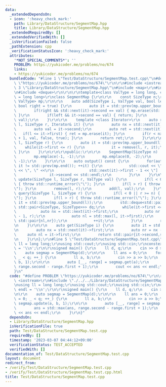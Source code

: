 ```yaml
---
data:
  _extendedDependsOn:
  - icon: ':heavy_check_mark:'
    path: Library/DataStructure/SegmentMap.hpp
    title: Library/DataStructure/SegmentMap.hpp
  _extendedRequiredBy: []
  _extendedVerifiedWith: []
  _isVerificationFailed: false
  _pathExtension: cpp
  _verificationStatusIcon: ':heavy_check_mark:'
  attributes:
    '*NOT_SPECIAL_COMMENTS*': ''
    PROBLEM: https://yukicoder.me/problems/no/674
    links:
    - https://yukicoder.me/problems/no/674
  bundledCode: "#line 1 \"Test/DataStructure/SegmentMap.test.cpp\"\n#define PROBLEM\
    \ \"https://yukicoder.me/problems/no/674\"\r\n\r\n#include <iostream>\r\n#line\
    \ 3 \"Library/DataStructure/SegmentMap.hpp\"\n#include <map>\r\n#include <stdexcept>\r\
    \n#include <deque>\r\n\r\n\r\ntemplate<class ValType = long long, class SizeType\
    \ = long long>\r\nclass SegmentMap {\r\n\r\n    const SizeType n;\r\n    std::map<SizeType,\
    \ ValType> mp;\r\n\r\n    auto add(SizeType i, ValType val, bool left = true,\
    \ bool right = true) {\r\n        auto it = std::prev(mp.upper_bound(i));\r\n\
    \        if(right && std::next(it)->second == val) { mp.erase(std::next(it));\
    \ }\r\n        if(left && it->second == val) { return; }\r\n        mp.emplace(i,\
    \ val);\r\n    }\r\n\r\n    template <class Iterator>\r\n    auto remove(SizeType\
    \ l, SizeType r, Iterator& it) {\r\n        auto nx = std::next(it)->first;\r\n\
    \        auto val = it->second;\r\n        auto ret = std::next(it);\r\n     \
    \   if(l <= it->first) { ret = mp.erase(it); }\r\n        if(r < nx - 1) { add(r\
    \ + 1, val, false, true); }\r\n        return ret;\r\n    }\r\n\r\n    auto remove(SizeType\
    \ l, SizeType r) {\r\n        auto it = std::prev(mp.upper_bound(l));\r\n    \
    \    while(it->first <= r) {\r\n            it = remove(l, r, it);\r\n       \
    \ }\r\n    }\r\n\r\n\r\npublic:\r\n\r\n    SegmentMap(SizeType n) :n(n) {\r\n\
    \        mp.emplace(-1, -1);\r\n        mp.emplace(0, -2);\r\n        mp.emplace(n,\
    \ -1);\r\n    }\r\n\r\n    auto output() const {\r\n        for(auto it = std::next(mp.begin());\
    \ it != std::prev(mp.end()); ++it) {\r\n            std::cout << \"[\" << it->first\
    \ << \", \" <<\r\n                std::next(it)->first - 1 << \"] :\" <<\r\n \
    \               it->second << std::endl;\r\n        }\r\n    }\r\n\r\n    auto\
    \ update(SizeType l, SizeType r, ValType val) {\r\n        if(l < 0 || r >= n)\
    \ { throw std::runtime_error(\"\"); }\r\n        if(l > r) { throw std::runtime_error(\"\
    \"); }\r\n        remove(l, r);\r\n        add(l, val);\r\n    }\r\n\r\n    auto\
    \ query(SizeType l, SizeType r) {\r\n        if(l < 0 || r >= n) { throw std::runtime_error(\"\
    \"); }\r\n        if(l > r) { throw std::runtime_error(\"\"); }\r\n        auto\
    \ it = std::prev(mp.upper_bound(l));\r\n        std::deque<std::pair<ValType,\
    \ std::pair<SizeType, SizeType>>> dq;\r\n        while(it->first <= r) {\r\n \
    \           auto nx = std::next(it)->first;\r\n            auto nr = std::min(nx\
    \ - 1, r);\r\n            auto nl = std::max(l, it->first);\r\n            dq.emplace_back(it->second,\
    \ std::pair{nl,nr});\r\n            ++it;\r\n        }\r\n        return dq;\r\
    \n    }\r\n\r\n    auto get(SizeType i) {\r\n        auto it = std::prev(mp.upper_bound(i));\r\
    \n        auto nx = std::next(it)->first;\r\n        auto nr = nx - 1;\r\n   \
    \     auto nl = it->first;\r\n        return std::pair{it->second,std::pair{nl,nr}};\r\
    \n    }\r\n};\r\n#line 5 \"Test/DataStructure/SegmentMap.test.cpp\"\n\r\nusing\
    \ ll = long long;\r\nusing std::cout;\r\nusing std::cin;\r\nconstexpr char endl\
    \ = '\\n';\r\n\r\nsigned main() {\r\n    ll d, q;\r\n    cin >> d >> q;\r\n\r\n\
    \    auto segmap = SegmentMap(d);\r\n\r\n    ll ans = 0;\r\n    for(int _ = 0;\
    \ _ < q; ++_) {\r\n        ll a, b;\r\n        cin >> a >> b;\r\n        segmap.update(a,\
    \ b, 1);\r\n\r\n        auto [__, range] = segmap.get(a);\r\n        ans = std::max(ans,\
    \ range.second - range.first + 1);\r\n        cout << ans << endl;\r\n    }\r\n\
    }\n"
  code: "#define PROBLEM \"https://yukicoder.me/problems/no/674\"\r\n\r\n#include\
    \ <iostream>\r\n#include \"./../../Library/DataStructure/SegmentMap.hpp\"\r\n\r\
    \nusing ll = long long;\r\nusing std::cout;\r\nusing std::cin;\r\nconstexpr char\
    \ endl = '\\n';\r\n\r\nsigned main() {\r\n    ll d, q;\r\n    cin >> d >> q;\r\
    \n\r\n    auto segmap = SegmentMap(d);\r\n\r\n    ll ans = 0;\r\n    for(int _\
    \ = 0; _ < q; ++_) {\r\n        ll a, b;\r\n        cin >> a >> b;\r\n       \
    \ segmap.update(a, b, 1);\r\n\r\n        auto [__, range] = segmap.get(a);\r\n\
    \        ans = std::max(ans, range.second - range.first + 1);\r\n        cout\
    \ << ans << endl;\r\n    }\r\n}"
  dependsOn:
  - Library/DataStructure/SegmentMap.hpp
  isVerificationFile: true
  path: Test/DataStructure/SegmentMap.test.cpp
  requiredBy: []
  timestamp: '2023-03-07 04:44:12+09:00'
  verificationStatus: TEST_ACCEPTED
  verifiedWith: []
documentation_of: Test/DataStructure/SegmentMap.test.cpp
layout: document
redirect_from:
- /verify/Test/DataStructure/SegmentMap.test.cpp
- /verify/Test/DataStructure/SegmentMap.test.cpp.html
title: Test/DataStructure/SegmentMap.test.cpp
---
```

